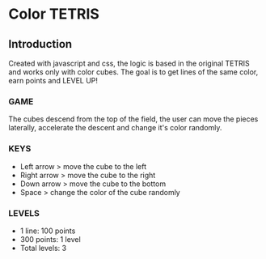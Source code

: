 # Color TETRIS

## Introduction

Created with javascript and css, the logic is based in the original TETRIS and works only with color cubes. 
The goal is to get lines of the same color, earn points and LEVEL UP!

### GAME
The cubes descend from the top of the field, the user can move the pieces laterally, accelerate the descent and change it's color randomly.

### KEYS

- Left arrow > move the cube to the left
- Right arrow > move the cube to the right
- Down arrow > move the cube to the bottom
- Space > change the color of the cube randomly

### LEVELS

- 1 line: 100 points
- 300 points: 1 level
- Total levels: 3

